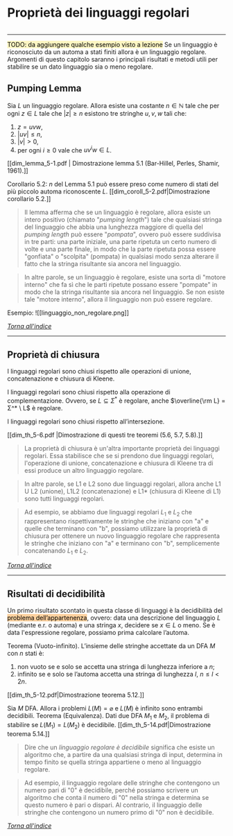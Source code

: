 # Proprietà dei linguaggi regolari
```toc
```
---
<mark style="background: #FFF3A3A6;">TODO: da aggiungere qualche esempio visto a lezione</mark>
Se un linguaggio è riconosciuto da un automa a stati finiti allora è un linguaggio regolare. Argomenti di questo capitolo saranno i principali risultati e metodi utili per stabilire se un dato linguaggio sia o meno regolare.

## Pumping Lemma
Sia $L$ un linguaggio regolare. Allora esiste una costante $n \in \mathbb{N}$ tale che per ogni $z \in L$ tale che $|z| \geq n$ esistono tre stringhe $u, v, w$ tali che:
1. $z = uvw$,
2. $|uv| \leq n$,
3. $|v| > 0$,
4. per ogni $i \geq 0$ vale che $uv^iw \in L$.

[[dim_lemma_5-1.pdf | Dimostrazione lemma 5.1 (Bar-Hillel, Perles, Shamir, 1961).]]

Corollario 5.2: $n$ del Lemma 5.1 può essere preso come numero di stati del più piccolo automa riconoscente $L$.
[[dim_coroll_5-2.pdf|Dimostrazione corollario 5.2.]]

> Il lemma afferma che se un linguaggio è regolare, allora esiste un intero positivo (chiamato "*pumping length*") tale che qualsiasi stringa del linguaggio che abbia una lunghezza maggiore di quella del *pumping length* può essere "*pompata*", ovvero può essere suddivisa in tre parti: una parte iniziale, una parte ripetuta un certo numero di volte e una parte finale, in modo che la parte ripetuta possa essere "gonfiata" o "scolpita" (pompata) in qualsiasi modo senza alterare il fatto che la stringa risultante sia ancora nel linguaggio.

> In altre parole, se un linguaggio è regolare, esiste una sorta di "motore interno" che fa sì che le parti ripetute possano essere "pompate" in modo che la stringa risultante sia ancora nel linguaggio. Se non esiste tale "motore interno", allora il linguaggio non può essere regolare.

Esempio:
![[linguaggio_non_regolare.png]]

[_Torna all'indice_](#proprietà%20dei%20linguaggi%20regolari)

---

## Proprietà di chiusura
I linguaggi regolari sono chiusi rispetto alle operazioni di unione, concatenazione e chiusura di Kleene.

I linguaggi regolari sono chiusi rispetto alla operazione di complementazione. 
Ovvero, se $L ⊆ Σ^*$ è regolare, anche $\overline{\rm L} = Σ^* \ L$ è regolare.

I linguaggi regolari sono chiusi rispetto all’intersezione.

[[dim_th_5-6.pdf |Dimostrazione di questi tre teoremi (5.6, 5.7, 5.8).]]

> La proprietà di chiusura è un'altra importante proprietà dei linguaggi regolari. Essa stabilisce che se si prendono due linguaggi regolari, l'operazione di unione, concatenazione e chiusura di Kleene tra di essi produce un altro linguaggio regolare.

> In altre parole, se L1 e L2 sono due linguaggi regolari, allora anche L1 U L2 (unione), L1L2 (concatenazione) e L1* (chiusura di Kleene di L1) sono tutti linguaggi regolari.

> Ad esempio, se abbiamo due linguaggi regolari $L_1$ e $L_2$ che rappresentano rispettivamente le stringhe che iniziano con "a" e quelle che terminano con "b", possiamo utilizzare la proprietà di chiusura per ottenere un nuovo linguaggio regolare che rappresenta le stringhe che iniziano con "a" e terminano con "b", semplicemente concatenando $L_1$ e $L_2$.

[_Torna all'indice_](#proprietà%20dei%20linguaggi%20regolari)

---

## Risultati di decidibilità
Un primo risultato scontato in questa classe di linguaggi è la decidibilità del <mark style="background: #FFB86CA6;">problema dell’appartenenza</mark>, ovvero: data una descrizione del linguaggio $L$ (mediante e.r. o automa) e una stringa $x$, decidere se $x ∈ L$ o meno. 
Se è data l'espressione regolare, possiamo prima calcolare l’automa.

Teorema (Vuoto-infinito). L’insieme delle stringhe accettate da un DFA $M$ con $n$ stati è:
1. non vuoto se e solo se accetta una stringa di lunghezza inferiore a $n$;
2. infinito se e solo se l’automa accetta una stringa di lunghezza $l$, $n ≤ l < 2n$.

[[dim_th_5-12.pdf|Dimostrazione teorema 5.12.]]

Sia $M$ DFA. Allora i problemi $L(M) = \varnothing$ e $L(M) \text{ è infinito}$ sono entrambi decidibili.
Teorema (Equivalenza). Dati due DFA $M_1$ e $M_2$, il problema di stabilire se $L(M_1) = L(M_2)$ è decidibile.
[[dim_th_5-14.pdf|Dimostrazione teorema 5.14.]]

> Dire che un *linguaggio regolare è decidibile* significa che esiste un algoritmo che, a partire da una qualsiasi stringa di input, determina in tempo finito se quella stringa appartiene o meno al linguaggio regolare.

> Ad esempio, il linguaggio regolare delle stringhe che contengono un numero pari di "0" è decidibile, perché possiamo scrivere un algoritmo che conta il numero di "0" nella stringa e determina se questo numero è pari o dispari. Al contrario, il linguaggio delle stringhe che contengono un numero primo di "0" non è decidibile.

[_Torna all'indice_](#proprietà%20dei%20linguaggi%20regolari)